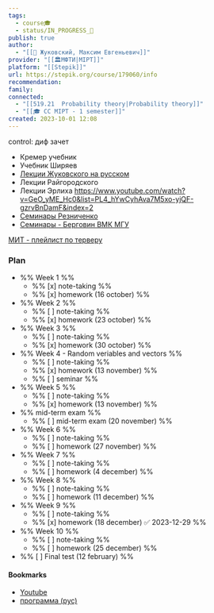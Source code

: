 ```yaml
---
tags:
  - course🎓
  - status/IN_PROGRESS_🌿
publish: true
author:
  - "[[👤 Жуковский, Максим Евгеньевич]]"
provider: "[[🏛МФТИ|MIPT]]"
platform: "[[Stepik]]"
url: https://stepik.org/course/179060/info
recommendation: 
family: 
connected:
  - "[[519.21  Probability theory|Probability theory]]"
  - "[[🎓 CC MIPT - 1 semester]]"
created: 2023-10-01 12:08
---
```

control: диф зачет

- Кремер учебник
- Учебник Ширяев
- [Лекции Жуковского на русском](https://www.youtube.com/playlist?list=PLti61wgkUWHzHEtqnlOJO237JqIVk-0xJ)
- Лекции Райгородского
- Лекции Эрлиха https://www.youtube.com/watch?v=GeO_yME_Hc0&list=PL4_hYwCyhAva7M5xo-yjQF-gzrvBnDamF&index=2
- [Семинары Резниченко](https://www.youtube.com/watch?v=NdfO64ujwcY&list=PLocvKxfon41WZQy2XJf3I54IvGZHvjFSe&index=2)
- [Семинары - Берговин ВМК МГУ](https://www.youtube.com/playlist?list=PLhe7c-LCgl4KJYe2Ba-x3rC_PhIMfr5U1)


[МИТ - плейлист по терверу](https://www.youtube.com/watch?v=1uW3qMFA9Ho&list=PLUl4u3cNGP60hI9ATjSFgLZpbNJ7myAg6)


### Plan
- %% Week 1 %%
	- %% [x] note-taking %%
	- %% [x] homework (16 october) %%
- %% Week 2 %%
	- %% [ ] note-taking %%
	- %% [x] homework (23 october) %%
- %% Week 3 %%
	- %% [ ] note-taking %%
	- %% [x] homework (30 october) %%
- %% Week 4 - Random veriables and vectors %%
	- %% [ ] note-taking %%
	- %% [x] homework (13 november) %%
	- %% [ ] seminar %%
- %% Week 5 %%
	- %% [ ] note-taking %%
	- %% [x] homework (13 november) %%
- %% mid-term exam %%
	- %% [ ] mid-term exam (20 november) %%
- %% Week 6 %%
	- %% [ ] note-taking %%
	- %% [ ] homework (27 november) %%
- %% Week 7 %%
	- %% [ ] note-taking %%
	- %% [ ] homework (4 december) %%
- %% Week 8 %%
	- %% [ ] note-taking %%
	- %% [ ] homework (11 december) %%
- %% Week 9 %%
	- %% [ ] note-taking %%
	- %% [x] homework (18 december) ✅ 2023-12-29 %%
- %% Week 10 %% 
	- %% [ ] note-taking %%
	- %% [ ] homework (25 december) %%
- %% [ ] Final test  (12 february) %% 








#### Bookmarks
- [Youtube](https://www.youtube.com/playlist?list=PL51E_hyhGzZIUvhRodPlQ55uD02DoQp8I)
- [программа (рус)](https://docs.google.com/document/d/1GHmJAWFkmRshm01t4d2rbwn4CCiU9wbI/edit)


